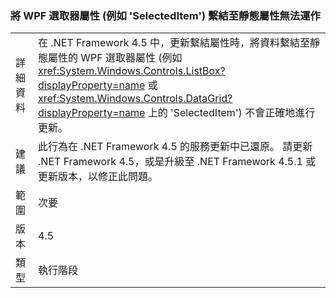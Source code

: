### <a name="binding-a-wpf-selector-property-such-as-selecteditem-to-a-static-property-does-not-work"></a>將 WPF 選取器屬性 (例如 'SelectedItem') 繫結至靜態屬性無法運作

|   |   |
|---|---|
|詳細資料|在 .NET Framework 4.5 中，更新繫結屬性時，將資料繫結至靜態屬性的 WPF 選取器屬性 (例如 <xref:System.Windows.Controls.ListBox?displayProperty=name> 或 <xref:System.Windows.Controls.DataGrid?displayProperty=name> 上的 &#39;SelectedItem&#39;) 不會正確地進行更新。|
|建議|此行為在 .NET Framework 4.5 的服務更新中已還原。 請更新 .NET Framework 4.5，或是升級至 .NET Framework 4.5.1 或更新版本，以修正此問題。|
|範圍|次要|
|版本|4.5|
|類型|執行階段|

